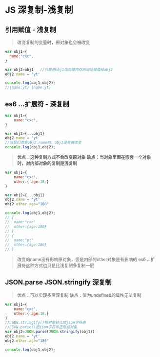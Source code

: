 #  JS 深复制-浅复制

##  引用赋值 - 浅复制
> 改变复制的变量时，原对象也会被改变

```javascript
var obj1={
  name:"cxc",
}

var obj2=obj1 	//只是把obj1指向堆内存的地址赋值给obj2
obj2.name = 'yt'

console.log(obj1,obj2);
//{name:yt} {name:yt}
```
##  es6 ...扩展符 - 深复制
```javascript
var obj1={
    name:"cxc",
}

var obj2={...obj1}
obj2.name = 'yt'
//当我们改变obj2.name时，obj1没有被改变
console.log(obj1,obj2);
```
> **优点：这种复制方式不会改变原对象**
> **缺点：当对象里面在嵌套一个对象时，对内部对象的复制是浅复制**

```javascript
var obj1={
    name:"cxc",
    other:{ age:18,}
}

var obj2={...obj1}
obj2.name = 'yt'
obj2.other.age="180"

console.log(obj1,obj2);
// {                   
//	name:"cxc"
//  other:{age:180}
// }
// {                   
//	name:"yt"
//  other:{age:180}
// }
```
> 改变的name没有影响原对象，但是内部的other对象是有影响的
> es6 …扩展符这种方式也只是比浅复制多复制一层

##  JSON.parse JSON.stringify 深复制
> 优点：可以实现多层深复制
> 缺点：值为undefined的属性无法复制

```javascript
var obj1={
    name:"cxc",
    other:{ age:18,}
}
//JSON.stringify()把对象转化成json字符串
//JSON.parse()把json字符串还原成对象
var obj2=JSON.parse(JSON.stringify(obj1))
obj2.name = 'yt'
obj2.other.age="180"

console.log(obj1,obj2);
```
